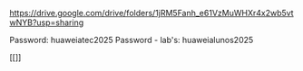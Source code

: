 https://drive.google.com/drive/folders/1jRM5Fanh_e61VzMuWHXr4x2wb5vtwNYB?usp=sharing

Password: huaweiatec2025
Password - lab's: huaweialunos2025

[[]]